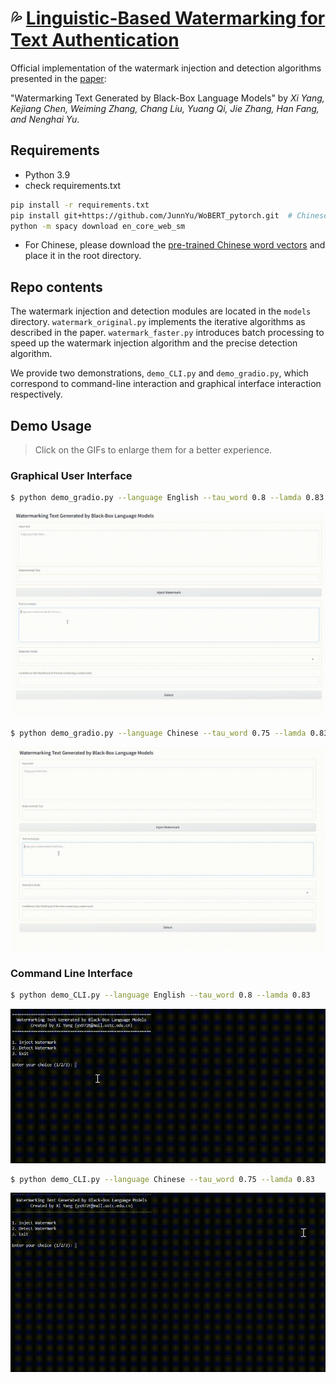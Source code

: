 # :sweat_drops: [Linguistic-Based Watermarking for Text Authentication](https://arxiv.org/abs/2305.08883)

Official implementation of the watermark injection and detection algorithms presented in the [paper](https://arxiv.org/abs/2305.08883):

"Watermarking Text Generated by Black-Box Language Models" by _Xi Yang, Kejiang Chen, Weiming Zhang, Chang Liu, Yuang Qi, Jie Zhang, Han Fang, and Nenghai Yu_.  

## Requirements
- Python 3.9
- check requirements.txt
```sh
pip install -r requirements.txt
pip install git+https://github.com/JunnYu/WoBERT_pytorch.git  # Chinese word-level BERT model
python -m spacy download en_core_web_sm
```
- For Chinese, please download the [pre-trained Chinese word vectors](https://drive.google.com/file/d/1Zh9ZCEu8_eSQ-qkYVQufQDNKPC4mtEKR/view) and place it in the root directory.

## Repo contents

The watermark injection and detection modules are located in the `models` directory. `watermark_original.py` implements the iterative algorithms as described in the paper. `watermark_faster.py` introduces batch processing to speed up the watermark injection algorithm and the precise detection algorithm.

We provide two demonstrations, `demo_CLI.py` and `demo_gradio.py`, which correspond to command-line interaction and graphical interface interaction respectively.

## Demo Usage
> Click on the GIFs to enlarge them for a better experience.
### Graphical User Interface
```sh
$ python demo_gradio.py --language English --tau_word 0.8 --lamda 0.83
```
<p align="center">
  <img src="images/en_gradio.gif" />
</p>

```sh
$ python demo_gradio.py --language Chinese --tau_word 0.75 --lamda 0.83
```
<p align="center">
  <img src="images/cn_gradio.gif" />
</p>

### Command Line Interface
```sh
$ python demo_CLI.py --language English --tau_word 0.8 --lamda 0.83
```
<p align="center">
  <img src="images/eng_cli.gif" />
</p>

```sh
$ python demo_CLI.py --language Chinese --tau_word 0.75 --lamda 0.83
```

<p align="center">
  <img src="images/cn_cli.gif" />
</p>


